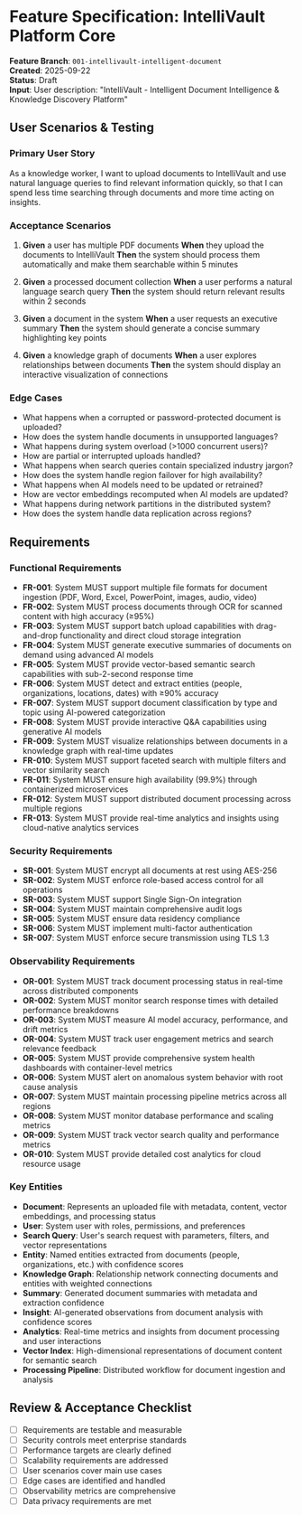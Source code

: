 # Feature Specification: IntelliVault Platform Core

**Feature Branch**: `001-intellivault-intelligent-document`  
**Created**: 2025-09-22  
**Status**: Draft  
**Input**: User description: "IntelliVault - Intelligent Document Intelligence & Knowledge Discovery Platform"

## User Scenarios & Testing

### Primary User Story
As a knowledge worker, I want to upload documents to IntelliVault and use natural language queries to find relevant information quickly, so that I can spend less time searching through documents and more time acting on insights.

### Acceptance Scenarios
1. **Given** a user has multiple PDF documents
   **When** they upload the documents to IntelliVault
   **Then** the system should process them automatically and make them searchable within 5 minutes

2. **Given** a processed document collection
   **When** a user performs a natural language search query
   **Then** the system should return relevant results within 2 seconds

3. **Given** a document in the system
   **When** a user requests an executive summary
   **Then** the system should generate a concise summary highlighting key points

4. **Given** a knowledge graph of documents
   **When** a user explores relationships between documents
   **Then** the system should display an interactive visualization of connections

### Edge Cases
- What happens when a corrupted or password-protected document is uploaded?
- How does the system handle documents in unsupported languages?
- What happens during system overload (>1000 concurrent users)?
- How are partial or interrupted uploads handled?
- What happens when search queries contain specialized industry jargon?
- How does the system handle region failover for high availability?
- What happens when AI models need to be updated or retrained?
- How are vector embeddings recomputed when AI models are updated?
- What happens during network partitions in the distributed system?
- How does the system handle data replication across regions?

## Requirements

### Functional Requirements
- **FR-001**: System MUST support multiple file formats for document ingestion (PDF, Word, Excel, PowerPoint, images, audio, video)
- **FR-002**: System MUST process documents through OCR for scanned content with high accuracy (≥95%)
- **FR-003**: System MUST support batch upload capabilities with drag-and-drop functionality and direct cloud storage integration
- **FR-004**: System MUST generate executive summaries of documents on demand using advanced AI models
- **FR-005**: System MUST provide vector-based semantic search capabilities with sub-2-second response time
- **FR-006**: System MUST detect and extract entities (people, organizations, locations, dates) with ≥90% accuracy
- **FR-007**: System MUST support document classification by type and topic using AI-powered categorization
- **FR-008**: System MUST provide interactive Q&A capabilities using generative AI models
- **FR-009**: System MUST visualize relationships between documents in a knowledge graph with real-time updates
- **FR-010**: System MUST support faceted search with multiple filters and vector similarity search
- **FR-011**: System MUST ensure high availability (99.9%) through containerized microservices
- **FR-012**: System MUST support distributed document processing across multiple regions
- **FR-013**: System MUST provide real-time analytics and insights using cloud-native analytics services

### Security Requirements
- **SR-001**: System MUST encrypt all documents at rest using AES-256
- **SR-002**: System MUST enforce role-based access control for all operations
- **SR-003**: System MUST support Single Sign-On integration
- **SR-004**: System MUST maintain comprehensive audit logs
- **SR-005**: System MUST ensure data residency compliance
- **SR-006**: System MUST implement multi-factor authentication
- **SR-007**: System MUST enforce secure transmission using TLS 1.3

### Observability Requirements
- **OR-001**: System MUST track document processing status in real-time across distributed components
- **OR-002**: System MUST monitor search response times with detailed performance breakdowns
- **OR-003**: System MUST measure AI model accuracy, performance, and drift metrics
- **OR-004**: System MUST track user engagement metrics and search relevance feedback
- **OR-005**: System MUST provide comprehensive system health dashboards with container-level metrics
- **OR-006**: System MUST alert on anomalous system behavior with root cause analysis
- **OR-007**: System MUST maintain processing pipeline metrics across all regions
- **OR-008**: System MUST monitor database performance and scaling metrics
- **OR-009**: System MUST track vector search quality and performance metrics
- **OR-010**: System MUST provide detailed cost analytics for cloud resource usage

### Key Entities
- **Document**: Represents an uploaded file with metadata, content, vector embeddings, and processing status
- **User**: System user with roles, permissions, and preferences
- **Search Query**: User's search request with parameters, filters, and vector representations
- **Entity**: Named entities extracted from documents (people, organizations, etc.) with confidence scores
- **Knowledge Graph**: Relationship network connecting documents and entities with weighted connections
- **Summary**: Generated document summaries with metadata and extraction confidence
- **Insight**: AI-generated observations from document analysis with confidence scores
- **Analytics**: Real-time metrics and insights from document processing and user interactions
- **Vector Index**: High-dimensional representations of document content for semantic search
- **Processing Pipeline**: Distributed workflow for document ingestion and analysis

## Review & Acceptance Checklist
- [ ] Requirements are testable and measurable
- [ ] Security controls meet enterprise standards
- [ ] Performance targets are clearly defined
- [ ] Scalability requirements are addressed
- [ ] User scenarios cover main use cases
- [ ] Edge cases are identified and handled
- [ ] Observability metrics are comprehensive
- [ ] Data privacy requirements are met
